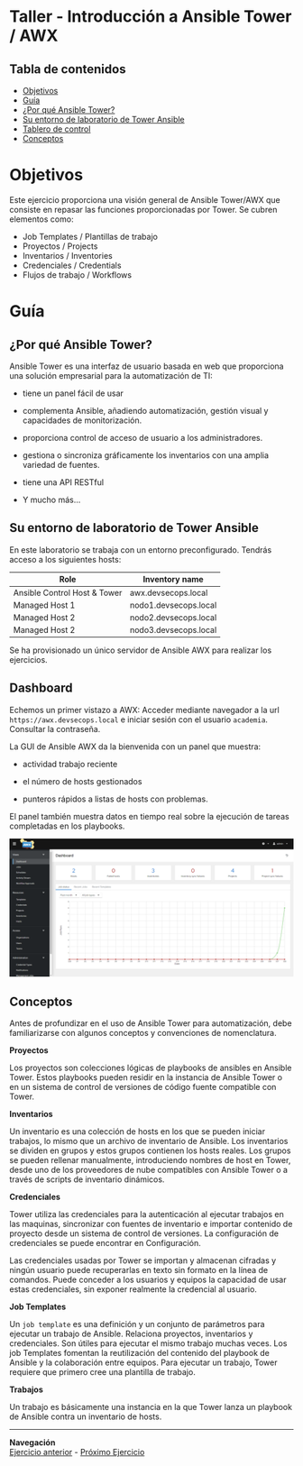 # Taller - Introducción a Ansible Tower / AWX

## Tabla de contenidos

* [Objetivos](#Objetivos)
* [Guía](#Guía)
* [¿Por qué Ansible Tower?](#Por-qué-Ansible-Tower)
* [Su entorno de laboratorio de Tower Ansible](#Su-entorno-de-laboratorio-de-Tower-Ansible)
* [Tablero de control](#tablero-de-control)
* [Conceptos](#Conceptos)

# Objetivos

Este ejercicio proporciona una visión general de Ansible Tower/AWX que consiste en repasar las funciones proporcionadas por Tower. Se cubren elementos como:
  - Job Templates / Plantillas de trabajo
  - Proyectos / Projects
  - Inventarios / Inventories
  - Credenciales / Credentials
  - Flujos de trabajo / Workflows

# Guía

## ¿Por qué Ansible Tower?

Ansible Tower es una interfaz de usuario basada en web que proporciona una solución empresarial para la automatización de TI:

  - tiene un panel fácil de usar

  - complementa Ansible, añadiendo automatización, gestión visual y capacidades de monitorización.

  - proporciona control de acceso de usuario a los administradores.

  - gestiona o sincroniza gráficamente los inventarios con una amplia variedad de fuentes.

  - tiene una API RESTful

  - Y mucho más...


## Su entorno de laboratorio de Tower Ansible

En este laboratorio se trabaja con un entorno preconfigurado. Tendrás acceso a los siguientes hosts:

| Role                         | Inventory name |
| -----------------------------| ---------------------------|
| Ansible Control Host & Tower | awx.devsecops.local        |
| Managed Host 1               | nodo1.devsecops.local      |
| Managed Host 2               | nodo2.devsecops.local      |
| Managed Host 2               | nodo3.devsecops.local      |

Se ha provisionado un único servidor de Ansible AWX para realizar los ejercicios.

## Dashboard

Echemos un primer vistazo a AWX: Acceder mediante navegador a la url `https://awx.devsecops.local` e iniciar sesión con el usuario `academia`. Consultar la contraseña.

La GUI de Ansible AWX da la bienvenida con un panel que muestra:

  - actividad trabajo reciente

  - el número de hosts gestionados

  - punteros rápidos a listas de hosts con problemas.

El panel también muestra datos en tiempo real sobre la ejecución de tareas completadas en los playbooks.

![Ansible Tower Dashboard](images/dashboard.png)

## Conceptos

Antes de profundizar en el uso de Ansible Tower para  automatización, debe familiarizarse con algunos conceptos y convenciones de nomenclatura.

**Proyectos**

Los proyectos son colecciones lógicas de playbooks de ansibles en Ansible Tower. Estos playbooks pueden residir en la instancia de Ansible Tower o en un sistema de control de versiones de código fuente compatible con Tower.

**Inventarios**

Un inventario es una colección de hosts en los que se pueden iniciar trabajos, lo mismo que un archivo de inventario de Ansible. Los inventarios se dividen en grupos y estos grupos contienen los hosts reales. Los grupos se pueden rellenar manualmente, introduciendo nombres de host en Tower, desde uno de los proveedores de nube compatibles con Ansible Tower o a través de scripts de inventario dinámicos.

**Credenciales**

Tower utiliza las credenciales para la autenticación al ejecutar trabajos en las maquinas, sincronizar con fuentes de inventario e importar contenido de proyecto desde un sistema de control de versiones. La configuración de credenciales se puede encontrar en Configuración.

Las credenciales usadas por Tower se importan y almacenan cifradas y ningún usuario puede recuperarlas en texto sin formato en la línea de comandos. Puede conceder a los usuarios y equipos la capacidad de usar estas credenciales, sin exponer realmente la credencial al usuario.

**Job Templates**

Un `job template` es una definición y un conjunto de parámetros para ejecutar un trabajo de Ansible. Relaciona proyectos, inventarios y credenciales. Son útiles para ejecutar el mismo trabajo muchas veces. Los job Templates  fomentan la reutilización del contenido del playbook de Ansible y la colaboración entre equipos. Para ejecutar un trabajo, Tower requiere que primero cree una plantilla de trabajo.


**Trabajos**

Un trabajo es básicamente una instancia en la que Tower lanza un playbook de Ansible contra un inventario de hosts.

----
**Navegación**
<br>
[Ejercicio anterior](../1.7-role/README.es.md) - [Próximo Ejercicio](../2.2-cred/README.es.md)

